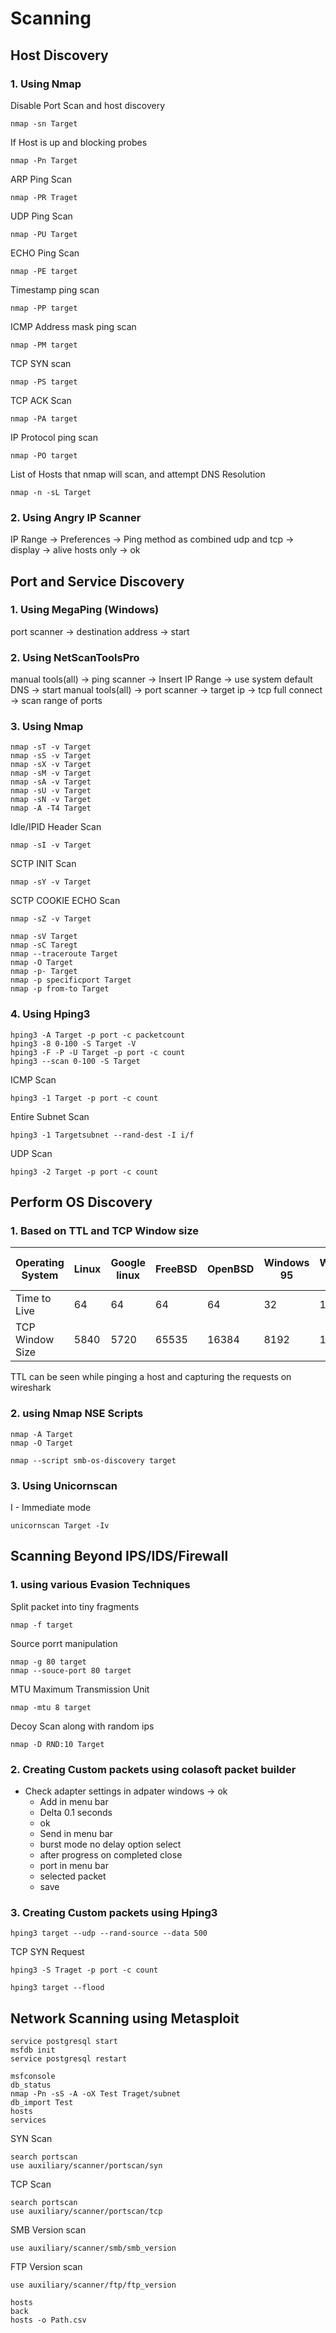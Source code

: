 # Scanning

## Host Discovery

### 1. Using Nmap
Disable Port Scan and host discovery
```
nmap -sn Target
```
If Host is up and blocking probes
```
nmap -Pn Target
```
ARP Ping Scan
```
nmap -PR Traget
```
UDP Ping Scan
```
nmap -PU Target
```
ECHO Ping Scan
```
nmap -PE target
```
Timestamp ping scan
```
nmap -PP target
```
ICMP Address mask ping scan
```
nmap -PM target
```
TCP SYN scan
```
nmap -PS target
```
TCP ACK Scan
```
nmap -PA target
```
IP Protocol ping scan
```
nmap -PO target
```
List of Hosts that nmap will scan, and attempt DNS Resolution
```
nmap -n -sL Target
```


### 2. Using Angry IP Scanner
IP Range -> Preferences -> Ping method as combined udp and tcp -> display -> alive hosts only -> ok 


## Port and Service Discovery

### 1. Using MegaPing (Windows)
port scanner -> destination address -> start

### 2. Using NetScanToolsPro
manual tools(all) -> ping scanner -> Insert IP Range -> use system default DNS -> start
manual tools(all) -> port scanner -> target ip -> tcp full connect -> scan range of ports

### 3. Using Nmap

```
nmap -sT -v Target
nmap -sS -v Target
nmap -sX -v Target
nmap -sM -v Target
nmap -sA -v Target
nmap -sU -v Target
nmap -sN -v Target
nmap -A -T4 Target
```
Idle/IPID Header Scan 
```
nmap -sI -v Target
```
SCTP INIT Scan
```
nmap -sY -v Target
```
SCTP COOKIE ECHO Scan 
```
nmap -sZ -v Target
```
```
nmap -sV Target
nmap -sC Taregt
nmap --traceroute Target
nmap -O Target
nmap -p- Target
nmap -p specificport Target
nmap -p from-to Target
```

### 4. Using Hping3

```
hping3 -A Target -p port -c packetcount
hping3 -8 0-100 -S Target -V
hping3 -F -P -U Target -p port -c count
hping3 --scan 0-100 -S Target
```
ICMP Scan
```
hping3 -1 Target -p port -c count 
```
Entire Subnet Scan
```
hping3 -1 Targetsubnet --rand-dest -I i/f
```
UDP Scan
```
hping3 -2 Target -p port -c count
```

## Perform OS Discovery

### 1. Based on TTL and TCP Window size

Operating System | Linux | Google linux | FreeBSD | OpenBSD | Windows 95 | Windows 2000 | Windows XP | Windows 98,Vista,7,Server 2008 | iOS Cisco Routers | Solaris | AIX
--- | --- | --- | --- |--- |--- |--- |--- |--- |--- |--- |---
Time to Live | 64 | 64 | 64 | 64 | 32 | 128 | 128 | 128 | 255 | 255 | 64
TCP Window Size | 5840 | 5720 | 65535 | 16384 | 8192 | 16384 | 65535 | 8192 | 4128 | 8760 | 16384

TTL can be seen while pinging a host and capturing the requests on wireshark
### 2. using Nmap NSE Scripts

```
nmap -A Target
nmap -O Target
```
```
nmap --script smb-os-discovery target
```

### 3. Using Unicornscan

I - Immediate mode
```
unicornscan Target -Iv
```

## Scanning Beyond IPS/IDS/Firewall

### 1. using various Evasion Techniques

Split packet into tiny fragments
```
nmap -f target
```
Source porrt manipulation
```
nmap -g 80 target
nmap --souce-port 80 target
```
MTU Maximum Transmission Unit
```
nmap -mtu 8 target
```
Decoy Scan along with random ips
```
nmap -D RND:10 Target
```
### 2. Creating Custom packets using colasoft packet builder

* Check adapter settings in adpater windows -> ok
	* Add in menu bar
	* Delta 0.1 seconds
	* ok
	* Send in menu bar
	* burst mode no delay option select
	* after progress on completed close
	* port in menu bar
	* selected packet
	* save


### 3. Creating Custom packets using Hping3 

```
hping3 target --udp --rand-source --data 500
```
TCP SYN Request
```
hping3 -S Traget -p port -c count
```
```
hping3 target --flood
```
## Network Scanning using Metasploit

```
service postgresql start
msfdb init
service postgresql restart
```
```
msfconsole
db_status
nmap -Pn -sS -A -oX Test Traget/subnet
db_import Test
hosts
services
```
SYN Scan
```
search portscan
use auxiliary/scanner/portscan/syn
```
TCP Scan
```
search portscan
use auxiliary/scanner/portscan/tcp
```
SMB Version scan
```
use auxiliary/scanner/smb/smb_version
```
FTP Version scan
```
use auxiliary/scanner/ftp/ftp_version
```
```
hosts
back
hosts -o Path.csv
```
